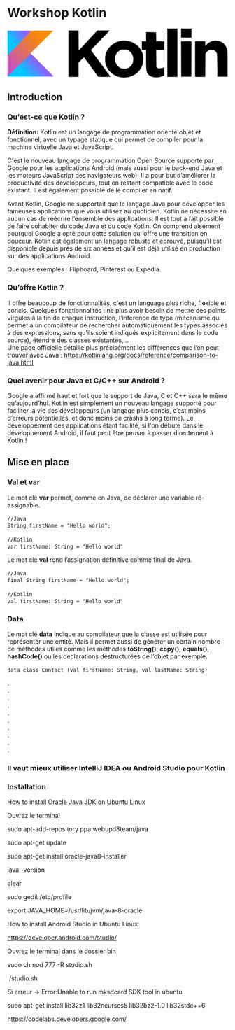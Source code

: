 # Workshop Kotlin

![Logo Laravel](kotlin.png)

## Introduction
### Qu'est-ce que Kotlin ?

__**Définition:**__ Kotlin est un langage de programmation orienté objet et fonctionnel, avec un typage statique qui permet de compiler pour la machine virtuelle Java et JavaScript.  
  
C'est le nouveau langage de programmation Open Source supporté par Google pour les applications Android (mais aussi pour le back-end Java et les moteurs JavaScript des navigateurs web). Il a pour but d’améliorer la productivité des développeurs, tout en restant compatible avec le code existant. Il est également possible de le compiler en natif.

Avant Kotlin, Google ne supportait que le langage Java pour développer les fameuses applications que vous utilisez au quotidien. Kotlin ne nécessite en aucun cas de réécrire l’ensemble des applications. Il est tout à fait possible de faire cohabiter du code Java et du code Kotlin. On comprend aisément pourquoi Google a opté pour cette solution qui offre une transition en douceur. Kotlin est également un langage robuste et éprouvé, puisqu’il est disponible depuis près de six années et qu’il est déjà utilisé en production sur des applications Android.

Quelques exemples : Flipboard, Pinterest ou Expedia.

### Qu’offre Kotlin ?

Il offre beaucoup de fonctionnalités, c'est un language plus riche, flexible et concis. 
Quelques fonctionnalités : ne plus avoir besoin de mettre des points virgules à la fin de chaque instruction, l’inférence de type (mécanisme qui permet à un compilateur de rechercher automatiquement les types associés à des expressions, sans qu'ils soient indiqués explicitement dans le code source), étendre des classes existantes,…  
Une page officielle détaille plus précisément les différences que l’on peut trouver avec Java : https://kotlinlang.org/docs/reference/comparison-to-java.html

### Quel avenir pour Java et C/C++ sur Android ?

Google a affirmé haut et fort que le support de Java, C et C++ sera le même qu’aujourd’hui. Kotlin est simplement un nouveau langage supporté pour faciliter la vie des développeurs (un langage plus concis, c’est moins d’erreurs potentielles, et donc moins de crashs à long terme). Le développement des applications étant facilité, si l'on débute dans le développement Android, il faut peut être penser à passer directement à Kotlin !
  
## Mise en place
### Val et var

 Le mot clé **var** permet, comme en Java, de déclarer une variable ré-assignable.
```shell
//Java
String firstName = "Hello world";

//Kotlin
var firstName: String = "Hello world"
```

Le mot clé **val** rend l’assignation définitive comme final de Java.
```shell
//Java
final String firstName = "Hello world";

//Kotlin
val firstName: String = "Hello world"
```

### Data

Le mot clé **data** indique au compilateur que la classe est utilisée pour représenter une entité. Mais il permet aussi de générer un certain nombre de méthodes utiles comme les méthodes **toString()**, **copy()**, **equals()**, **hashCode()** ou les déclarations déstructurées de l’objet par exemple.
```shell
data class Contact (val firstName: String, val lastName: String)
```
.  
.  
.  
.  
.  
.  
.  
.  
.  
.  
### Il vaut mieux utiliser IntelliJ IDEA ou Android Studio pour Kotlin
### Installation
How to install Oracle Java JDK on Ubuntu Linux

Ouvrez le terminal

sudo apt-add-repository ppa:webupd8team/java 

sudo apt-get update 

sudo apt-get install oracle-java8-installer

java -version

clear

sudo gedit /etc/profile

export JAVA_HOME=/usr/lib/jvm/java-8-oracle




How to install Android Studio in Ubuntu Linux

https://developer.android.com/studio/

Ouvrez le terminal dans le dossier bin

sudo chmod 777 -R studio.sh

./studio.sh

Si erreur -> Error:Unable to run mksdcard SDK tool in ubuntu 

sudo apt-get install lib32z1 lib32ncurses5 lib32bz2-1.0 lib32stdc++6 


https://codelabs.developers.google.com/


